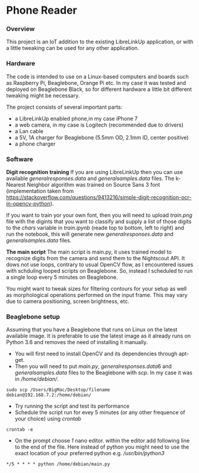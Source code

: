 # Phone Reader

### Overview
This project is an IoT addition to the existing LibreLinkUp application, or with a little tweaking can be used for any other application.

### Hardware

The code is intended to use on a Linux-based computers and boards such as Raspberry Pi, Beaglebone, Orange Pi etc. In my case it was tested and deployed on Beaglebone Black, so for different hardware a little bit different tweaking might be necessary.

The project consists of several important parts:
 * a LibreLinkUp enabled phone,in my case iPhone 7
 * a web camera, in my case is Logitech (recommended due to drivers)
 * a Lan cable
 * a 5V, 1A charger for Beaglebone (5.5mm OD, 2.1mm ID, center positive)
 * a phone charger

 ### Software
 **Digit recognition training**
 If you are using LibreLinkUp then you can use available *generalresponses.data* and *generalsamples.data* files. The k-Nearest Neighbor algorithm was trained on Source Sans 3 font (implementation taken from https://stackoverflow.com/questions/9413216/simple-digit-recognition-ocr-in-opencv-python).

 If you want to train yor your own font, then you will need to upload *train.png* file with the digints that you want to classify and supply a list of those digits to the *chars* variable in *train.ipynb* (reade top to bottom, left to right) and run the notebook, this will generate new *generalresponses.data* and *generalsamples.data* files.

 **The main script**
 The main script is main.py, it uses trained model to recognize digits from the camera and send them to the Nightscout API. It dows not use loops, contrary to usual OpenCV flow, as I encountered issues with schduling looped scripts on Beaglebone. So, instead I scheduled to run a single loop every 5 minutes on Beaglebone.

You might want to tweak sizes for filtering contours for your setup as well as morphological operations performed on the input frame. This may vary due to camera positioning, screen brightness, etc.

 ### Beaglebone setup
Assuming that you have a Beaglebone that runs on Linux on the latest available image. It is preferable to use the latest image as it already runs on Python 3.6 and removes the need of installing it manually.

* You will first need to install OpenCV and its dependencies through apt-get.
* Then you will need to put *main.py*, *generalresponses.data*6 and *generalsamples.data* files to the Beaglebone with *scp*. In my case it was in */home/debian/*.

```
sudo scp /Users/BigMac/Desktop/filename debian@192.168.7.2:/home/debian/
```

* Try running the script and test its performance
* Schedule the script run for evey 5 minutes (or any other frequence of your choice) using *crontab*
```
crontab -e
```
 * On the prompt choose *1* nano editor. within the editor add following line to the end of the file. Here instead of python you might need to use the exact location of your preferred python e.g. */usr/bin/python3*

 ```
*/5 * * * * python /home/debian/main.py
```

